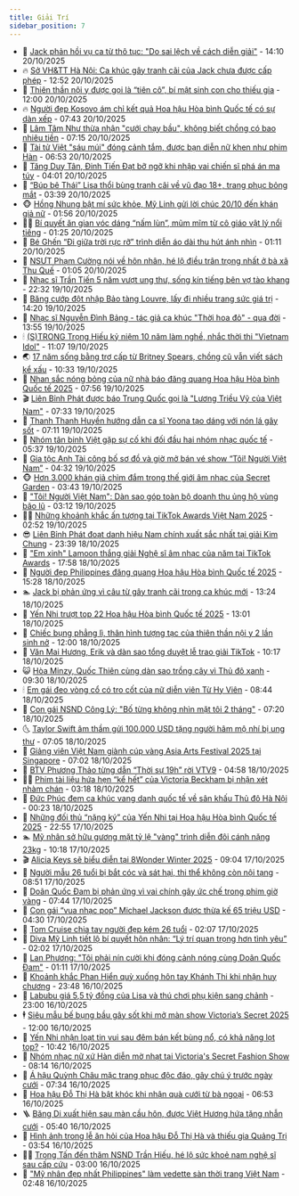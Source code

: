 ```yaml
---
title: Giải Trí
sidebar_position: 7
---
```


<!-- dantri-giai-tri:START -->
- 🤩 [Jack phản hồi vụ ca từ thô tục: &quot;Do sai lệch về cách diễn giải&quot;](https://dantri.com.vn/giai-tri/jack-phan-hoi-vu-ca-tu-tho-tuc-do-sai-lech-ve-cach-dien-giai-20251020202004345.htm) - 14:10 20/10/2025
- 🔥 [Sở VH&amp;TT Hà Nội: Ca khúc gây tranh cãi của Jack chưa được cấp phép](https://dantri.com.vn/giai-tri/so-vhtt-ha-noi-ca-khuc-gay-tranh-cai-cua-jack-chua-duoc-cap-phep-20251020192746609.htm) - 12:52 20/10/2025
- 🚀 [Thiên thần nội y được gọi là “tiên cô”, bí mật sinh con cho thiếu gia](https://dantri.com.vn/giai-tri/thien-than-noi-y-duoc-goi-la-tien-co-bi-mat-sinh-con-cho-thieu-gia-20251020121651834.htm) - 12:00 20/10/2025
- 🔥 [Người đẹp Kosovo ám chỉ kết quả Hoa hậu Hòa bình Quốc tế có sự dàn xếp](https://dantri.com.vn/giai-tri/nguoi-dep-kosovo-am-chi-ket-qua-hoa-hau-hoa-binh-quoc-te-co-su-dan-xep-20251020111308359.htm) - 07:43 20/10/2025
- 🌈 [Lâm Tâm Như thừa nhận &quot;cưới chạy bầu&quot;, không biết chồng có bao nhiêu tiền](https://dantri.com.vn/giai-tri/lam-tam-nhu-thua-nhan-cuoi-chay-bau-khong-biet-chong-co-bao-nhieu-tien-20251020115706026.htm) - 07:15 20/10/2025
- 📝 [Tài tử Việt &quot;sáu múi&quot; đóng cảnh tắm, được bạn diễn nữ khen như phim Hàn](https://dantri.com.vn/giai-tri/tai-tu-viet-sau-mui-dong-canh-tam-duoc-ban-dien-nu-khen-nhu-phim-han-20251019154122433.htm) - 06:53 20/10/2025
- 💪 [Tăng Duy Tân, Đinh Tiến Đạt bỡ ngỡ khi nhập vai chiến sĩ phá án ma túy](https://dantri.com.vn/giai-tri/tang-duy-tan-dinh-tien-dat-bo-ngo-khi-nhap-vai-chien-si-pha-an-ma-tuy-20251020100907045.htm) - 04:01 20/10/2025
- 🤡 [“Búp bê Thái” Lisa thổi bùng tranh cãi về vũ đạo 18+, trang phục bỏng mắt](https://dantri.com.vn/giai-tri/bup-be-thai-lisa-thoi-bung-tranh-cai-ve-vu-dao-18-trang-phuc-bong-mat-20251020090812504.htm) - 03:39 20/10/2025
- 🐵 [Hồng Nhung bật mí sức khỏe, Mỹ Linh gửi lời chúc 20/10 đến khán giả nữ](https://dantri.com.vn/giai-tri/hong-nhung-bat-mi-suc-khoe-my-linh-gui-loi-chuc-2010-den-khan-gia-nu-20251020082150325.htm) - 01:56 20/10/2025
- 🧑‍🏫 [Bí quyết ăn gian vóc dáng “nấm lùn”, mũm mĩm từ cô giáo vật lý nổi tiếng](https://dantri.com.vn/giai-tri/bi-quyet-an-gian-voc-dang-nam-lun-mum-mim-tu-co-giao-vat-ly-noi-tieng-20251017101359735.htm) - 01:25 20/10/2025
- 💂 [Bé Ghến “Đi giữa trời rực rỡ” trình diễn áo dài thu hút ánh nhìn](https://dantri.com.vn/giai-tri/be-ghen-di-giua-troi-ruc-ro-trinh-dien-ao-dai-thu-hut-anh-nhin-20251019184822792.htm) - 01:11 20/10/2025
- 🤠 [NSƯT Phạm Cường nói về hôn nhân, hé lộ điều trân trọng nhất ở bà xã Thu Quế](https://dantri.com.vn/giai-tri/nsut-pham-cuong-noi-ve-hon-nhan-he-lo-dieu-tran-trong-nhat-o-ba-xa-thu-que-20251019181541521.htm) - 01:05 20/10/2025
- 🫶 [Nhạc sĩ Trần Tiến 5 năm vượt ung thư, sống kín tiếng bên vợ tào khang](https://dantri.com.vn/giai-tri/nhac-si-tran-tien-5-nam-vuot-ung-thu-song-kin-tieng-ben-vo-tao-khang-20251017174237429.htm) - 22:32 19/10/2025
- 🦏 [Băng cướp đột nhập Bảo tàng Louvre, lấy đi nhiều trang sức giá trị](https://dantri.com.vn/giai-tri/bang-cuop-dot-nhap-bao-tang-louvre-lay-di-nhieu-trang-suc-gia-tri-20251019210123228.htm) - 14:20 19/10/2025
- 🧰 [Nhạc sĩ Nguyễn Đình Bảng - tác giả ca khúc &quot;Thời hoa đỏ&quot; - qua đời](https://dantri.com.vn/giai-tri/nhac-si-nguyen-dinh-bang-tac-gia-ca-khuc-thoi-hoa-do-qua-doi-20251019203630752.htm) - 13:55 19/10/2025
- 🕯 [&lpar;S&rpar;TRONG Trọng Hiếu kỷ niệm 10 năm làm nghề, nhắc thời thi &quot;Vietnam Idol&quot;](https://dantri.com.vn/giai-tri/strong-trong-hieu-ky-niem-10-nam-lam-nghe-nhac-thoi-thi-vietnam-idol-20251019213249978.htm) - 11:07 19/10/2025
- 🌏 [17 năm sống bằng trợ cấp từ Britney Spears, chồng cũ vẫn viết sách kể xấu](https://dantri.com.vn/giai-tri/17-nam-song-bang-tro-cap-tu-britney-spears-chong-cu-van-viet-sach-ke-xau-20251019131627219.htm) - 10:33 19/10/2025
- 🌈 [Nhan sắc nóng bỏng của nữ nhà báo đăng quang Hoa hậu Hòa bình Quốc tế 2025](https://dantri.com.vn/giai-tri/nhan-sac-nong-bong-cua-nu-nha-bao-dang-quang-hoa-hau-hoa-binh-quoc-te-2025-20251019085624380.htm) - 07:56 19/10/2025
- 🎬 [Liên Bỉnh Phát được báo Trung Quốc gọi là &quot;Lương Triều Vỹ của Việt Nam&quot;](https://dantri.com.vn/giai-tri/lien-binh-phat-duoc-bao-trung-quoc-goi-la-luong-trieu-vy-cua-viet-nam-20251019132037161.htm) - 07:33 19/10/2025
- 👀 [Thanh Thanh Huyền hướng dẫn ca sĩ Yoona tạo dáng với nón lá gây sốt](https://dantri.com.vn/giai-tri/thanh-thanh-huyen-huong-dan-ca-si-yoona-tao-dang-voi-non-la-gay-sot-20251019125146626.htm) - 07:11 19/10/2025
- 🧰 [Nhóm tân binh Việt gặp sự cố khi đối đầu hai nhóm nhạc quốc tế](https://dantri.com.vn/giai-tri/nhom-tan-binh-viet-gap-su-co-khi-doi-dau-hai-nhom-nhac-quoc-te-20251019113120577.htm) - 05:37 19/10/2025
- 🧰 [Gia tộc Anh Tài công bố sơ đồ và giờ mở bán vé show “Tôi! Người Việt Nam”](https://dantri.com.vn/giai-tri/gia-toc-anh-tai-cong-bo-so-do-va-gio-mo-ban-ve-show-toi-nguoi-viet-nam-20251019111514489.htm) - 04:32 19/10/2025
- 🐵 [Hơn 3.000 khán giả chìm đắm trong thế giới âm nhạc của Secret Garden](https://dantri.com.vn/giai-tri/hon-3000-khan-gia-chim-dam-trong-the-gioi-am-nhac-cua-secret-garden-20251019102133414.htm) - 03:43 19/10/2025
- 🐘 [&quot;Tôi! Người Việt Nam&quot;: Dàn sao góp toàn bộ doanh thu ủng hộ vùng bão lũ](https://dantri.com.vn/giai-tri/toi-nguoi-viet-nam-dan-sao-gop-toan-bo-doanh-thu-ung-ho-vung-bao-lu-20251019092442351.htm) - 03:12 19/10/2025
- 🧑‍💻 [Những khoảnh khắc ấn tượng tại TikTok Awards Việt Nam 2025](https://dantri.com.vn/giai-tri/nhung-khoanh-khac-an-tuong-tai-tiktok-awards-viet-nam-2025-20251019070637732.htm) - 02:52 19/10/2025
- 😎 [Liên Bỉnh Phát đoạt danh hiệu Nam chính xuất sắc nhất tại giải Kim Chung](https://dantri.com.vn/giai-tri/lien-binh-phat-doat-danh-hieu-nam-chinh-xuat-sac-nhat-tai-giai-kim-chung-20251019011534251.htm) - 23:39 18/10/2025
- 🧰 [&quot;Em xinh&quot; Lamoon thắng giải Nghệ sĩ âm nhạc của năm tại TikTok Awards](https://dantri.com.vn/giai-tri/em-xinh-lamoon-thang-giai-nghe-si-am-nhac-cua-nam-tai-tiktok-awards-20251018233854370.htm) - 17:58 18/10/2025
- 🧰 [Người đẹp Philippines đăng quang Hoa hậu Hòa bình Quốc tế 2025](https://dantri.com.vn/giai-tri/nguoi-dep-philippines-dang-quang-hoa-hau-hoa-binh-quoc-te-2025-20251018204945195.htm) - 15:28 18/10/2025
- 🏊 [Jack bị phản ứng vì câu từ gây tranh cãi trong ca khúc mới](https://dantri.com.vn/giai-tri/jack-bi-phan-ung-vi-cau-tu-gay-tranh-cai-trong-ca-khuc-moi-20251018191810193.htm) - 13:24 18/10/2025
- 🌋 [Yến Nhi trượt top 22 Hoa hậu Hòa bình Quốc tế 2025](https://dantri.com.vn/giai-tri/yen-nhi-truot-top-22-hoa-hau-hoa-binh-quoc-te-2025-20251018191700865.htm) - 13:01 18/10/2025
- 🔭 [Chiếc bụng phẳng lì, thân hình tượng tạc của thiên thần nội y 2 lần sinh nở](https://dantri.com.vn/giai-tri/chiec-bung-phang-li-than-hinh-tuong-tac-cua-thien-than-noi-y-2-lan-sinh-no-20251017122234157.htm) - 12:00 18/10/2025
- 📝 [Văn Mai Hương, Erik và dàn sao tổng duyệt lễ trao giải TikTok](https://dantri.com.vn/giai-tri/van-mai-huong-erik-va-dan-sao-tong-duyet-le-trao-giai-tiktok-20251018160245424.htm) - 10:17 18/10/2025
- 😺 [Hòa Minzy, Quốc Thiên cùng dàn sao trồng cây vì Thủ đô xanh](https://dantri.com.vn/giai-tri/hoa-minzy-quoc-thien-cung-dan-sao-trong-cay-vi-thu-do-xanh-20251018145135374.htm) - 09:30 18/10/2025
- 🕯 [Em gái đeo vòng cổ có tro cốt của nữ diễn viên Từ Hy Viên](https://dantri.com.vn/giai-tri/em-gai-deo-vong-co-co-tro-cot-cua-nu-dien-vien-tu-hy-vien-20251018145211751.htm) - 08:44 18/10/2025
- 🦄 [Con gái NSND Công Lý: &quot;Bố từng không nhìn mặt tôi 2 tháng&quot;](https://dantri.com.vn/giai-tri/con-gai-nsnd-cong-ly-bo-tung-khong-nhin-mat-toi-2-thang-20251018093404619.htm) - 07:20 18/10/2025
- 🌜 [Taylor Swift âm thầm gửi 100.000 USD tặng người hâm mộ nhí bị ung thư](https://dantri.com.vn/giai-tri/taylor-swift-am-tham-gui-100000-usd-tang-nguoi-ham-mo-nhi-bi-ung-thu-20251018132640710.htm) - 07:05 18/10/2025
- 👹 [Giảng viên Việt Nam giành cúp vàng Asia Arts Festival 2025 tại Singapore](https://dantri.com.vn/giai-tri/giang-vien-viet-nam-gianh-cup-vang-asia-arts-festival-2025-tai-singapore-20251018104958675.htm) - 07:02 18/10/2025
- 🚀 [BTV Phương Thảo từng dẫn “Thời sự 19h” rời VTV9](https://dantri.com.vn/giai-tri/btv-phuong-thao-tung-dan-thoi-su-19h-roi-vtv9-20251018113503660.htm) - 04:58 18/10/2025
- 🧑‍💻 [Phim tài liệu hứa hẹn “kể hết” của Victoria Beckham bị nhận xét nhàm chán](https://dantri.com.vn/giai-tri/phim-tai-lieu-hua-hen-ke-het-cua-victoria-beckham-bi-nhan-xet-nham-chan-20251018090357500.htm) - 03:18 18/10/2025
- 🦩 [Đức Phúc đem ca khúc vang danh quốc tế về sân khấu Thủ đô Hà Nội](https://dantri.com.vn/giai-tri/duc-phuc-dem-ca-khuc-vang-danh-quoc-te-ve-san-khau-thu-do-ha-noi-20251017184437318.htm) - 00:23 18/10/2025
- 💫 [Những đối thủ “nặng ký” của Yến Nhi tại Hoa hậu Hòa bình Quốc tế 2025](https://dantri.com.vn/giai-tri/nhung-doi-thu-nang-ky-cua-yen-nhi-tai-hoa-hau-hoa-binh-quoc-te-2025-20251017204832453.htm) - 22:55 17/10/2025
- 🏊 [Mỹ nhân sở hữu gương mặt tỷ lệ &quot;vàng&quot; trình diễn đôi cánh nặng 23kg](https://dantri.com.vn/giai-tri/my-nhan-so-huu-guong-mat-ty-le-vang-trinh-dien-doi-canh-nang-23kg-20251016202428432.htm) - 10:18 17/10/2025
- 🎬 [Alicia Keys sẽ biểu diễn tại 8Wonder Winter 2025](https://dantri.com.vn/giai-tri/alicia-keys-se-bieu-dien-tai-8wonder-winter-2025-20251017155909896.htm) - 09:04 17/10/2025
- 💃 [Người mẫu 26 tuổi bị bắt cóc và sát hại, thi thể không còn nội tạng](https://dantri.com.vn/giai-tri/nguoi-mau-26-tuoi-bi-bat-coc-va-sat-hai-thi-the-khong-con-noi-tang-20251017150513038.htm) - 08:51 17/10/2025
- 🌊 [Doãn Quốc Đam bị phản ứng vì vai chính gây ức chế trong phim giờ vàng](https://dantri.com.vn/giai-tri/doan-quoc-dam-bi-phan-ung-vi-vai-chinh-gay-uc-che-trong-phim-gio-vang-20251017132929166.htm) - 07:44 17/10/2025
- 🧰 [Con gái “vua nhạc pop” Michael Jackson được thừa kế 65 triệu USD](https://dantri.com.vn/giai-tri/con-gai-vua-nhac-pop-michael-jackson-duoc-thua-ke-65-trieu-usd-20251017104600594.htm) - 04:30 17/10/2025
- 🦣 [Tom Cruise chia tay người đẹp kém 26 tuổi](https://dantri.com.vn/giai-tri/tom-cruise-chia-tay-nguoi-dep-kem-26-tuoi-20251017082838990.htm) - 02:07 17/10/2025
- 🥷 [Diva Mỹ Linh tiết lộ bí quyết hôn nhân: “Lý trí quan trọng hơn tình yêu”](https://dantri.com.vn/giai-tri/diva-my-linh-tiet-lo-bi-quyet-hon-nhan-ly-tri-quan-trong-hon-tinh-yeu-20251017075346096.htm) - 02:02 17/10/2025
- 🦏 [Lan Phương: &quot;Tôi phải nín cười khi đóng cảnh nóng cùng Doãn Quốc Đam&quot;](https://dantri.com.vn/giai-tri/lan-phuong-toi-phai-nin-cuoi-khi-dong-canh-nong-cung-doan-quoc-dam-20251017003443441.htm) - 01:11 17/10/2025
- 🫶 [Khoảnh khắc Phan Hiển quỳ xuống hôn tay Khánh Thi khi nhận huy chương](https://dantri.com.vn/giai-tri/khoanh-khac-phan-hien-quy-xuong-hon-tay-khanh-thi-khi-nhan-huy-chuong-20251016212239921.htm) - 23:48 16/10/2025
- 💼 [Labubu giá 5,5 tỷ đồng của Lisa và thú chơi phụ kiện sang chảnh](https://dantri.com.vn/giai-tri/labubu-gia-55-ty-dong-cua-lisa-va-thu-choi-phu-kien-sang-chanh-20251015140138843.htm) - 23:00 16/10/2025
- 🕴 [Siêu mẫu bế bụng bầu gây sốt khi mở màn show Victoria’s Secret 2025](https://dantri.com.vn/giai-tri/sieu-mau-be-bung-bau-gay-sot-khi-mo-man-show-victorias-secret-2025-20251016112103404.htm) - 12:00 16/10/2025
- 🐲 [Yến Nhi nhận loạt tin vui sau đêm bán kết bùng nổ, có khả năng lọt top?](https://dantri.com.vn/giai-tri/yen-nhi-nhan-loat-tin-vui-sau-dem-ban-ket-bung-no-co-kha-nang-lot-top-20251016160904590.htm) - 10:42 16/10/2025
- 🐘 [Nhóm nhạc nữ xứ Hàn diễn mờ nhạt tại Victoria&#39;s Secret Fashion Show](https://dantri.com.vn/giai-tri/nhom-nhac-nu-xu-han-dien-mo-nhat-tai-victorias-secret-fashion-show-20251016123024042.htm) - 08:14 16/10/2025
- 🤭 [Á hậu Quỳnh Châu mặc trang phục độc đáo, gây chú ý trước ngày cưới](https://dantri.com.vn/giai-tri/a-hau-quynh-chau-mac-trang-phuc-doc-dao-gay-chu-y-truoc-ngay-cuoi-20251016132559458.htm) - 07:34 16/10/2025
- 💯 [Hoa hậu Đỗ Thị Hà bật khóc khi nhận quà cưới từ bà ngoại](https://dantri.com.vn/giai-tri/hoa-hau-do-thi-ha-bat-khoc-khi-nhan-qua-cuoi-tu-ba-ngoai-20251016113448528.htm) - 06:53 16/10/2025
- 🪜 [Băng Di xuất hiện sau màn cầu hôn, được Việt Hương hứa tặng nhẫn cưới](https://dantri.com.vn/giai-tri/bang-di-xuat-hien-sau-man-cau-hon-duoc-viet-huong-hua-tang-nhan-cuoi-20251016110236496.htm) - 05:40 16/10/2025
- 👹 [Hình ảnh trong lễ ăn hỏi của Hoa hậu Đỗ Thị Hà và thiếu gia Quảng Trị](https://dantri.com.vn/giai-tri/hinh-anh-trong-le-an-hoi-cua-hoa-hau-do-thi-ha-va-thieu-gia-quang-tri-20251016103847107.htm) - 03:54 16/10/2025
- 🧑‍🏫 [Trọng Tấn đến thăm NSND Trần Hiếu, hé lộ sức khoẻ nam nghệ sĩ sau cấp cứu](https://dantri.com.vn/giai-tri/trong-tan-den-tham-nsnd-tran-hieu-he-lo-suc-khoe-nam-nghe-si-sau-cap-cuu-20251015231023182.htm) - 03:00 16/10/2025
- 🐘 [&quot;Mỹ nhân đẹp nhất Philippines&quot; làm vedette sàn thời trang Việt Nam](https://dantri.com.vn/giai-tri/my-nhan-dep-nhat-philippines-lam-vedette-san-thoi-trang-viet-nam-20251016084835105.htm) - 02:48 16/10/2025<!-- dantri-giai-tri:END -->
